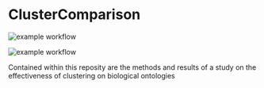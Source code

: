 # ClusterComparison

![example workflow](https://github.com/MSBradshaw/ClusterComparison/actions/workflows/ci.yml/badge.svg)

![example workflow](https://github.com/MSBradshaw/ClusterComparison/actions/workflows/ci.yml)

Contained within this reposity are the methods and results of a study on the effectiveness of clustering on biological ontologies
